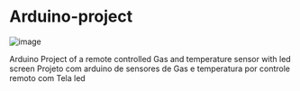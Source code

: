 # Arduino-project
![image](https://github.com/RodrigoHen1/Arduino-project/assets/106895443/ca303a3e-ea42-45dd-ae52-b24f421a6e20)

Arduino Project of a remote controlled Gas and temperature sensor with led screen
Projeto com arduino de sensores de Gas e temperatura por controle remoto com Tela led
